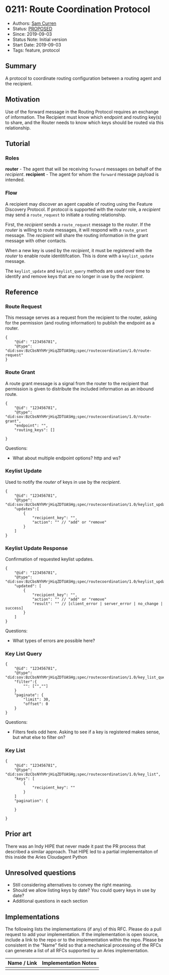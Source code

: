 # 0211: Route Coordination Protocol
- Authors: [Sam Curren](telegramsam@gmail.com)
- Status: [PROPOSED](/README.md#proposed)
- Since: 2019-09-03
- Status Note: Initial version 
- Start Date: 2019-09-03
- Tags: feature, protocol

## Summary

A protocol to coordinate routing configuration between a routing agent and the recipient.

## Motivation

Use of the forward message in the Routing Protocol requires an exchange of information. The Recipient must know which endpoint and routing key(s) to share, and the Router needs to know which keys should be routed via this relationship.

## Tutorial

### Roles

**router** - The agent that will be receiving `forward` messages on behalf of the _recipient_.
**recipient** - The agent for whom the `forward` message payload is intended.

### Flow
A recipient may discover an agent capable of routing using the Feature Discovery Protocol. If protocol is supported with the _router_ role, a _recipient_ may send a `route_request` to initiate a routing relationship.

First, the _recipient_ sends a `route_request` message to the _router_. If the _router_ is willing to route messages, it will respond with a `route_grant` message. The _recipient_ will share the routing information in the grant message with other contacts.

When a new key is used by the _recipient_, it must be registered with the _router_ to enable route identitifcation. This is done with a `keylist_update` message.

The `keylist_update` and `keylist_query` methods are used over time to identify and remove keys that are no longer in use by the _recipient_.



## Reference

### Route Request
This message serves as a request from the recipient to the router, asking for the permission (and routing information) to publish the endpoint as a router.
```jsonc
{
    "@id": "123456781",
    "@type": "did:sov:BzCbsNYhMrjHiqZDTUASHg;spec/routecoordination/1.0/route-request"
}
```
### Route Grant
A route grant message is a signal from the router to the recipient that permission is given to distribute the included information as an inbound route.
```jsonc
{
    "@id": "123456781",
    "@type": "did:sov:BzCbsNYhMrjHiqZDTUASHg;spec/routecoordination/1.0/route-grant",
    "endpoint": "",
    "routing_keys": []
    
}
```
Questions:
- What about multiple endpoint options? http and ws?

### Keylist Update
Used to notify the _router_ of keys in use by the _recipient_.
```jsonc
{
    "@id": "123456781",
    "@type": "did:sov:BzCbsNYhMrjHiqZDTUASHg;spec/routecoordination/1.0/keylist_update",
    "updates":[
        {
            "recipient_key": "",
            "action": "" // "add" or "remove"
        }
    ]
}
```
### Keylist Update Response
Confirmation of requested keylist updates.
```jsonc
{
    "@id": "123456781",
    "@type": "did:sov:BzCbsNYhMrjHiqZDTUASHg;spec/routecoordination/1.0/keylist_update_response",
    "updated": [
        {
            "recipient_key": "",
            "action": "" // "add" or "remove"
            "result": "" // [client_error | server_error | no_change | success]
        }
    ]
}
```
Questions:
- What types of errors are possible here?
### Key List Query

```jsonc
{
    "@id": "123456781",
    "@type": "did:sov:BzCbsNYhMrjHiqZDTUASHg;spec/routecoordination/1.0/key_list_query",
    "filter":{
        "": ["",""]
    }
    "paginate": {
        "limit": 30,
        "offset": 0
    }
}
```
Questions:
- Filters feels odd here. Asking to see if a key is registered makes sense, but what else to filter on?

### Key List

```jsonc
{
    "@id": "123456781",
    "@type": "did:sov:BzCbsNYhMrjHiqZDTUASHg;spec/routecoordination/1.0/key_list",
    "keys": [
        {
            "recipient_key": ""
        }
    ]
    "pagination": {
    
    }
    
}
```

## Prior art

There was an Indy HIPE that never made it past the PR process that described a similar approach. That HIPE led to a partial implementaiton of this inside the Aries Cloudagent Python



## Unresolved questions

- Still considering alternatives to convey the right meaning.
- Should we allow listing keys by date? You could query keys in use by date?
- Additional questions in each section
  
## Implementations

The following lists the implementations (if any) of this RFC. Please do a pull request to add your implementation. If the implementation is open source, include a link to the repo or to the implementation within the repo. Please be consistent in the "Name" field so that a mechanical processing of the RFCs can generate a list of all RFCs supported by an Aries implementation.

Name / Link | Implementation Notes
--- | ---
 |  | 
